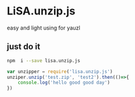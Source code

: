 # LiSA.unzip.js
easy and light using for yauzl

## just do it

```bash
npm  i --save lisa.unzip.js
```
```js
var unzipper = require('lisa.unzip.js')
unziper.unzip('test.zip', 'test2').then(()=>{
    console.log('hello good good day')
})
```